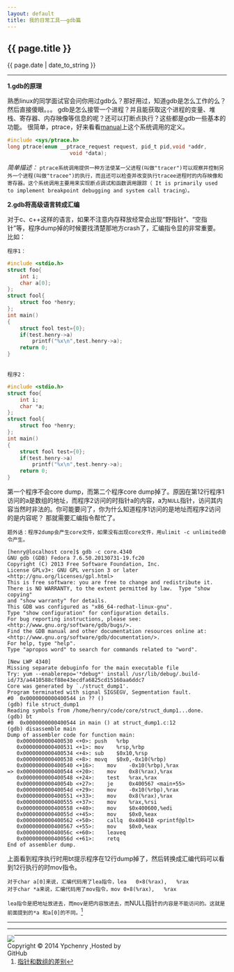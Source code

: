 ```yaml
---
layout: default
title: 我的日常工具——gdb篇
---
```

<h2>{{ page.title }}</h2>
<p>{{ page.date | date_to_string }}</p>


***
**1.gdb的原理**   

熟悉linux的同学面试官会问你用过gdb么？那好用过，知道gdb是怎么工作的么？然后直接傻眼。。。
gdb是怎么接管一个进程？并且能获取这个进程的变量、堆栈、寄存器、内存映像等信息的呢？还可以打断点执行？这些都是gdb一些基本的功能。
很简单，ptrace，好来看看[manual][1]上这个系统调用的定义。
```c
#include <sys/ptrace.h>
long ptrace(enum __ptrace_request request, pid_t pid,void *addr, 
                    void *data);
```
*简单描述：*
`ptrace系统调用提供一种方法使某一父进程(叫做"tracer")可以观察并控制另外一个进程(叫做"tracee")的执行，而且还可以检查并改变执行tracee进程时的内存映像和寄存器。这个系统调用主要用来实现断点调试和函数调用跟踪（ It is primarily used to implement breakpoint debugging and system call tracing）。`

**2.gdb将高级语言转成汇编**  

对于c、c++这样的语言，如果不注意内存释放经常会出现“野指针”、“空指针”等，程序dump掉的时候要找清楚那地方crash了，汇编指令显的非常重要。
比如：  

 `程序1：`
```c
#include <stdio.h>
struct foo{
    int i;
    char a[0];
};
struct fool{
    struct foo *henry;
};
int main()
{
    struct fool test={0};
    if(test.henry->a)
        printf("%x\n",test.henry->a);
    return 0;
}
    
```
`程序2：`
```c
#include <stdio.h>
struct foo{
    int i;
    char *a;
};
struct fool{
    struct foo *henry;
};
int main()
{
    struct fool test={0};
    if(test.henry->a)
        printf("%x\n",test.henry->a);
    return 0;
}
```
第一个程序不会core dump，而第二个程序core dump掉了。原因在第12行程序1访问的a是数组的地址，而程序2访问的时指针a的内容，a为`NULL`指针，访问其内容当然时非法的。你可能要问了，你为什么知道程序1访问的是地址而程序2访问的是内容呢？
那就需要汇编指令帮忙了。

    题外话：程序2dump会产生core文件，如果没有出现core文件，用ulimit -c unlimited命令产生。
```gdb
[henry@localhost core]$ gdb -c core.4340 
GNU gdb (GDB) Fedora 7.6.50.20130731-19.fc20
Copyright (C) 2013 Free Software Foundation, Inc.
License GPLv3+: GNU GPL version 3 or later <http://gnu.org/licenses/gpl.html>
This is free software: you are free to change and redistribute it.
There is NO WARRANTY, to the extent permitted by law.  Type "show copying"
and "show warranty" for details.
This GDB was configured as "x86_64-redhat-linux-gnu".
Type "show configuration" for configuration details.
For bug reporting instructions, please see:
<http://www.gnu.org/software/gdb/bugs/>.
Find the GDB manual and other documentation resources online at:
<http://www.gnu.org/software/gdb/documentation/>.
For help, type "help".
Type "apropos word" to search for commands related to "word".

[New LWP 4340]
Missing separate debuginfo for the main executable file
Try: yum --enablerepo='*debug*' install /usr/lib/debug/.build-id/73/a4410588cf88e43ecdfa6825cd15160aa6ddc7
Core was generated by `./struct_dump1'.
Program terminated with signal SIGSEGV, Segmentation fault.
#0  0x0000000000400544 in ?? ()
(gdb) file struct_dump1
Reading symbols from /home/henry/code/core/struct_dump1...done.
(gdb) bt
#0  0x0000000000400544 in main () at struct_dump1.c:12
(gdb) disassemble main
Dump of assembler code for function main:
   0x0000000000400530 <+0>:	push   %rbp
   0x0000000000400531 <+1>:	mov    %rsp,%rbp
   0x0000000000400534 <+4>:	sub    $0x10,%rsp
   0x0000000000400538 <+8>:	movq   $0x0,-0x10(%rbp)
   0x0000000000400540 <+16>:	mov    -0x10(%rbp),%rax
=> 0x0000000000400544 <+20>:	mov    0x8(%rax),%rax
   0x0000000000400548 <+24>:	test   %rax,%rax
   0x000000000040054b <+27>:	je     0x400567 <main+55>
   0x000000000040054d <+29>:	mov    -0x10(%rbp),%rax
   0x0000000000400551 <+33>:	mov    0x8(%rax),%rax
   0x0000000000400555 <+37>:	mov    %rax,%rsi
   0x0000000000400558 <+40>:	mov    $0x400600,%edi
   0x000000000040055d <+45>:	mov    $0x0,%eax
   0x0000000000400562 <+50>:	callq  0x400410 <printf@plt>
   0x0000000000400567 <+55>:	mov    $0x0,%eax
   0x000000000040056c <+60>:	leaveq 
   0x000000000040056d <+61>:	retq 
End of assembler dump.
```
上面看到程序执行时用bt提示程序在12行dump掉了，然后转换成汇编代码可以看到12行执行的时mov指令。   


    对于char a[0]来说，汇编代码用了lea指令，lea   0×8(%rax),   %rax
    对于char *a来说，汇编代码用了mov指令，mov 0×8(%rax),   %rax

`lea指令是把地址放进去，而mov是把内容放进去，而`NULL指针`的内容是不能访问的。这就是前面提到的*a 和a[0]的不同。`[^struct]


[^struct]:[指针和数组的差别][2]

---


[1]:http://man7.org/linux/man-pages/man2/ptrace.2.html
[2]:http://coolshell.cn/articles/11377.html








<!-- UY BEGIN -->
<div style="margin-top:10px">
<div >
<div id="uyan_frame"></div>
<script type="text/javascript" src="http://v2.uyan.cc/code/uyan.js"></script>
<!-- UY END -->
</div>
<hr/>
<div style="margin-left:0px;margin-right:0px">
<div style="float:left"><a href="http://www.danasoft.com"><img src="http://www.danasoft.com/vipersig.jpg" border="0"></a></div>
<div style="float:right;margin-right:200px">Copyright &copy; 2014 Ypchenry ,Hosted by <a href="https://github.com" style="text-decoration:none">GitHub</a></div>
</div>
</div>
